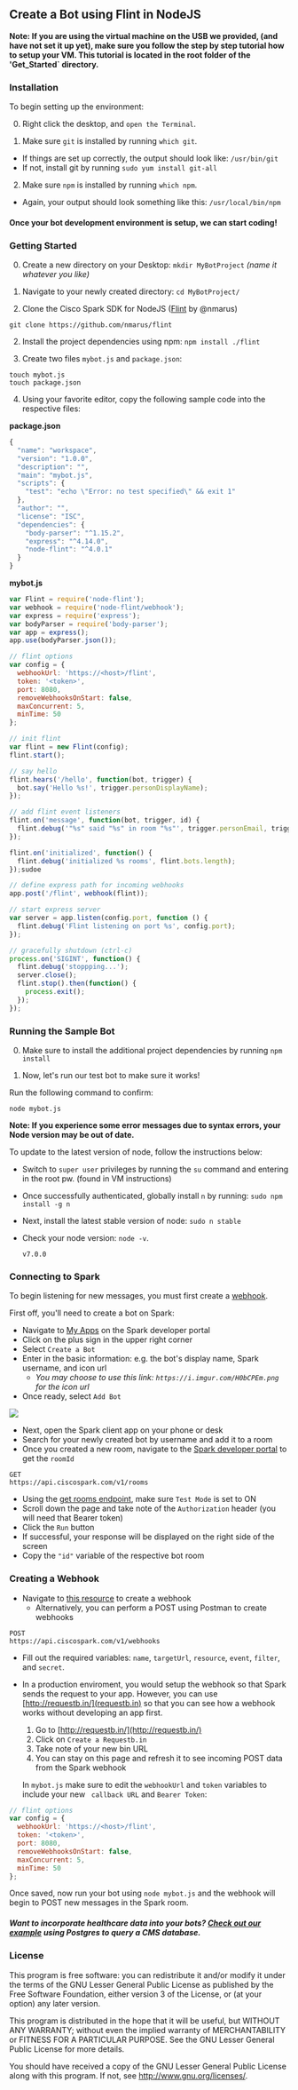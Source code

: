 ## Create a Bot using Flint in NodeJS

**Note: If you are using the virtual machine on the USB we provided, (and have not set it up yet), make sure you follow the step by step tutorial how to setup your VM.  This tutorial is located in the root folder of the 'Get_Started` directory.**

### Installation

To begin setting up the environment:

0. Right click the desktop, and `open the Terminal`.

1. Make sure `git` is installed by running `which git`.
  - If things are set up correctly, the output should look like: `/usr/bin/git`
  - If not, install git by running `sudo yum install git-all`
 
2. Make sure `npm` is installed by running `which npm`.
  - Again, your output should look something like this: `/usr/local/bin/npm`

#### Once your bot development environment is setup, we can start coding!

### Getting Started

0. Create a new directory on your Desktop: `mkdir MyBotProject` *(name it whatever you like)*

1. Navigate to your newly created directory: `cd MyBotProject/`

1. Clone the Cisco Spark SDK for NodeJS ([Flint](https://github.com/nmarus/flint) by @nmarus)
  ```
  git clone https://github.com/nmarus/flint  
  ```
2. Install the project dependencies using npm: `npm install ./flint`

3. Create two files `mybot.js` and `package.json`:
  ```
  touch mybot.js
  touch package.json
  ```
4. Using your favorite editor, copy the following sample code into the respective files:

**package.json**
```javascript
{
  "name": "workspace",
  "version": "1.0.0",
  "description": "",
  "main": "mybot.js",
  "scripts": {
    "test": "echo \"Error: no test specified\" && exit 1"
  },
  "author": "",
  "license": "ISC",
  "dependencies": {
    "body-parser": "^1.15.2",
    "express": "^4.14.0",
    "node-flint": "^4.0.1"
  }
}
```
**mybot.js**
```javascript
var Flint = require('node-flint');
var webhook = require('node-flint/webhook');
var express = require('express');
var bodyParser = require('body-parser');
var app = express();
app.use(bodyParser.json());

// flint options
var config = {
  webhookUrl: 'https://<host>/flint',
  token: '<token>',
  port: 8080,
  removeWebhooksOnStart: false,
  maxConcurrent: 5,
  minTime: 50
};

// init flint
var flint = new Flint(config);
flint.start();

// say hello
flint.hears('/hello', function(bot, trigger) {
  bot.say('Hello %s!', trigger.personDisplayName);
});

// add flint event listeners
flint.on('message', function(bot, trigger, id) {
  flint.debug('"%s" said "%s" in room "%s"', trigger.personEmail, trigger.text, trigger.roomTitle);
});

flint.on('initialized', function() {
  flint.debug('initialized %s rooms', flint.bots.length);
});sudoe

// define express path for incoming webhooks
app.post('/flint', webhook(flint));

// start express server
var server = app.listen(config.port, function () {
  flint.debug('Flint listening on port %s', config.port);
});

// gracefully shutdown (ctrl-c)
process.on('SIGINT', function() {
  flint.debug('stoppping...');
  server.close();
  flint.stop().then(function() {
    process.exit();
  });
});
```


### Running the Sample Bot


0. Make sure to install the additional project dependencies by running `npm install`

1. Now, let's run our test bot to make sure it works! 

Run the following command to confirm: 

```
node mybot.js
```

**Note: If you experience some error messages due to syntax errors, your Node version may be out of date.**

To update to the latest version of node, follow the instructions below:
  
  - Switch to `super user` privileges by running the `su` command and entering in the root pw. (found in VM instructions)
    
  - Once successfully authenticated, globally install `n` by running: `sudo npm install -g n`
    
  - Next, install the latest stable version of node: `sudo n stable`
    
  - Check your node version: `node -v`.
    
      ```
      v7.0.0
      
      ```
      
### Connecting to Spark

To begin listening for new messages, you must first create a [webhook](https://developer.ciscospark.com/webhooks-explained.html). 

First off, you'll need to create a bot on Spark:

- Navigate to [My Apps](https://developer.ciscospark.com/apps.html) on the Spark developer portal
- Click on the plus sign in the upper right corner
- Select `Create a Bot`
- Enter in the basic information: e.g. the bot's display name, Spark username, and icon url
  - *You may choose to use this link: `https://i.imgur.com/H0bCPEm.png` for the icon url* 
- Once ready, select `Add Bot`

<img src="https://imgur.com/bh0AVpQ.png"/>

- Next, open the Spark client app on your phone or desk
- Search for your newly created bot by username and add it to a room
- Once you created a new room, navigate to the [Spark developer portal](https://developer.ciscospark.com/endpoint-rooms-get.html) to get the `roomId`
```
GET
https://api.ciscospark.com/v1/rooms
```

- Using the [get rooms endpoint](https://developer.ciscospark.com/endpoint-rooms-get.html), make sure `Test Mode` is set to ON
- Scroll down the page and take note of the `Authorization` header (you will need that Bearer token)
- Click the `Run` button
- If successful, your response will be displayed on the right side of the screen
- Copy the `"id"` variable of the respective bot room

### Creating a Webhook

- Navigate to [this resource](https://developer.ciscospark.com/endpoint-webhooks-post.html) to create a webhook
  - Alternatively, you can perform a POST using Postman to create webhooks
```
POST
https://api.ciscospark.com/v1/webhooks
```
- Fill out the required variables: `name`, `targetUrl`, `resource`, `event`, `filter`, and `secret`. 
- In a production enviroment, you would setup the webhook so that Spark sends the request to your app.  However, you can use [http://requestb.in/](requestb.in) so that you can see how a webhook works without developing an app first.
  1. Go to [http://requestb.in/](http://requestb.in/)
  2. Click on `Create a Requestb.in`
  3. Take note of your new bin URL
  4. You can stay on this page and refresh it to see incoming POST data from the Spark webhook
  
  In `mybot.js` make sure to edit the `webhookUrl` and `token` variables to include your new ` callback URL` and `Bearer Token`:
  
```javascript
// flint options
var config = {
  webhookUrl: 'https://<host>/flint',
  token: '<token>',
  port: 8080,
  removeWebhooksOnStart: false,
  maxConcurrent: 5,
  minTime: 50
};
```
Once saved, now run your bot using `node mybot.js` and the webhook will begin to POST new messages in the Spark room.

##### Want to incorporate healthcare data into your bots?  [Check out our example](https://github.com/barrasso/cisco-spark-dev-guide/blob/master/Docs/PostgresCMSEx.md) using Postgres to query a CMS database.

### License

This program is free software: you can redistribute it and/or modify it under the terms of the GNU Lesser General Public License as published by the Free Software Foundation, either version 3 of the License, or (at your option) any later version.

This program is distributed in the hope that it will be useful, but WITHOUT ANY WARRANTY; without even the implied warranty of MERCHANTABILITY or FITNESS FOR A PARTICULAR PURPOSE. See the GNU Lesser General Public License for more details.

You should have received a copy of the GNU Lesser General Public License along with this program. If not, see http://www.gnu.org/licenses/.
